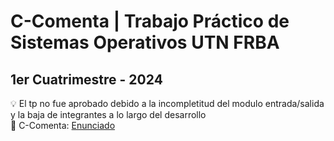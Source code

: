 # C-Comenta | Trabajo Práctico de Sistemas Operativos UTN FRBA
## 1er Cuatrimestre - 2024
💡 El tp no fue aprobado debido a la incompletitud del modulo entrada/salida y la baja de integrantes a lo largo del desarrollo  
📃 C-Comenta: [Enunciado](https://docs.google.com/document/d/1-AqFTroovEMcA1BfC2rriB5jsLE6SUa4mbcAox1rPec/edit#heading=h.k9tzvn87tamw)
